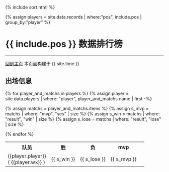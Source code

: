 {% include sort.html %}

{% assign players = site.data.records | where:"pos", include.pos | group_by:"player" %}

# {{ include.pos }} 数据排行榜
---
[回到主页](index.html)  本页面构建于 {{ site.time }}


## 出场信息

<table>
 <tr>
    <th>队员</th>
    <th>胜</th>
    <th>负</th>
    <th>mvp<th> 
  </tr>

{% for player_and_matchs in players %}
  {% assign player = site.data.players | where: "player", player_and_matchs.name | first -%}
  
  {% assign matchs = player_and_matchs.items %}
  {% assign s_mvp = matchs | where: "mvp", "yes" | size %}
  {% assign s_win = matchs | where: "result", "win" | size %}
  {% assign s_lose = matchs | where: "result", "lose" | size %}
  
  <tr>
    <td>  {{player.player}} <br> ( {{player.wx}} )  </td>  
    <td style="text-align:right">  {{ s_win }}   </td>
    <td style="text-align:right">  {{ s_lose }}   </td>
    <td style="text-align:right">  {{ s_mvp }}   </td>
  </tr>
{% endfor %}
</table>








